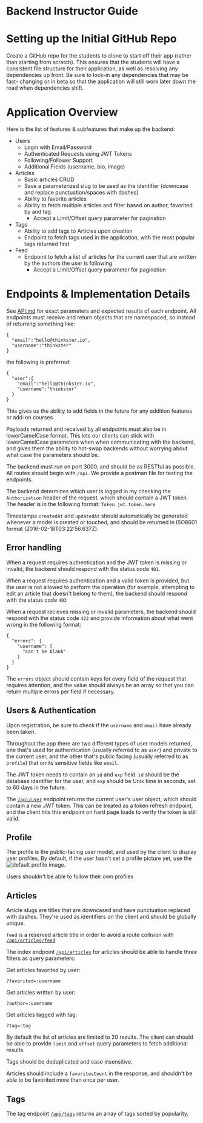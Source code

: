 
# Backend Instructor Guide

# Setting up the Initial GitHub Repo

Create a GitHub repo for the students to clone to start off their app (rather
than starting from scratch). This ensures that the students will have a
consistent file structure for their application, as well as resolving any
dependencies up front. Be sure to lock-in any dependencies that may be fast-
changing or in beta so that the application will still work later down the road
when dependencies shift.

# Application Overview

Here is the list of features & subfeatures that make up the backend:

- Users
  - Login with Email/Password
  - Authenticated Requests using JWT Tokens
  - Following/Follower Support
  - Additional Fields (username, bio, image)
- Articles
  - Basic articles CRUD
  - Save a parameterized slug to be used as the identifier (downcase and replace punctuation/spaces with dashes)
  - Ability to favorite articles
  - Ability to fetch multiple articles and filter based on author, favorited by and tag
    - Accept a Limit/Offset query parameter for pagination
- Tags
  - Ability to add tags to Articles upon creation
  - Endpoint to fetch tags used in the application, with the most popular tags returned first
- Feed
  - Endpoint to fetch a list of articles for the current user that are written by the authors the user is following
    - Accept a Limit/Offset query parameter for pagination

# Endpoints & Implementation Details

See [API.md](https://github.com/GoThinkster/productionready/blob/master/API.md)
for exact parameters and expected results of each endpoint. All endpoints must
receive and return objects that are namespaced, so instead of returning
something like:

```
{
  "email":"hello@thinkster.io",
  "username":"thinkster"
}
```

the following is preferred:

```
{
  "user":{
    "email":"hello@thinkster.io",
    "username":"thinkster"
  }
}
```

This gives us the ability to add fields in the future for any addition features
or add-on courses.

Payloads returned and received by all endpoints must also be in lowerCamelCase
format. This lets our clients can stick with lowerCamelCase parameters when
when communicating with the backend, and gives them the ability to hot-swap
backends without worrying about what case the parameters should be.

The backend must run on port 3000, and should be as RESTful as possible. All
routes should begin with `/api`. We provide a postman file for testing the
endpoints.

The backend determines which user is logged in my checking the `Authorization`
header of the request. which should contain a JWT token. The header is in the
following format: `Token jwt.token.here`

Timestamps `createdAt` and `updatedAt` should automatically be generated
whenever a model is created or touched, and should be returned in ISO8601
format (2016-02-18T03:22:56.637Z).

## Error handling

When a request requires authentication and the JWT token is missing or invalid,
the backend should respond with the status code `401`.

When a request requires authentication and a valid token is provided, but the
user is not allowed to perform the operation (for example, attempting to edit
an article that doesn't belong to them), the backend should respond with the
status code `403`

When a request recieves missing or invalid parameters, the backend should
respond with the status code `422` and provide information about what went
wrong in the following format:

```
{
  "errors": {
    "username": [
      "can't be blank"
    ]
  }
}
```

The `errors` object should contain keys for every field of the request that
requires attention, and the value should always be an array so that you can
return multiple errors per field if necessary.

## Users & Authentication

Upon registration, be sure to check if the `username` and `email` have already
been taken.

Throughout the app there are two different types of user models returned, one
that's used for authentication (usually referred to as `user`) and private to
the current user, and the other that's public facing (usually referred to as
`profile`) that omits sensitive fields like `email`.

The JWT token needs to contain an `id` and `exp` field. `id` should be the
database identifier for the user, and `exp` should be Unix time in seconds,
set to 60 days in the future.

The [`/api/user`](https://github.com/GoThinkster/productionready/blob/master/API.md#get-current-user)
endpoint returns the current user's user object, which should contain a new JWT
token. This can be treated as a token refresh endpoint, and the client hits
this endpoint on hard page loads to verify the token is still valid.

## Profile

The profile is the public-facing user model, and used by the client to display
user profiles. By default, if the user hasn't set a profile picture yet, use the
![default profile image](//static.productionready.io/images/smiley-cyrus.jpg).

Users shouldn't be able to follow their own profiles

## Articles

Article slugs are titles that are downcased and have punctuation replaced with
dashes. They're used as identifiers on the client and should be globally unique.

`feed` is a reserved article title in order to avoid a route collision with
[`/api/articles/feed`](https://github.com/GoThinkster/productionready/blob/master/API.md#feed-articles)

The index endpoint [`/api/articles`](https://github.com/GoThinkster/productionready/blob/master/API.md#list-articles)
for articles should be able to handle three filters as query parameters:

Get articles favorited by user:

`?favorited=:username`

Get articles written by user:

`?author=:username`

Get articles tagged with tag:

`?tag=:tag`

By default the list of articles are limited to 20 results. The client can
should be able to provide `limit` and `offset` query parameters to fetch
additional results.

Tags should be deduplicated and case insensitive.

Articles should include a `favoritesCount` in the response, and shouldn't be
able to be favorited more than once per user.

## Tags

The tag endpoint [`/api/tags`](https://github.com/GoThinkster/productionready/blob/master/API.md#list-articles)
returns an array of tags sorted by popularity.
